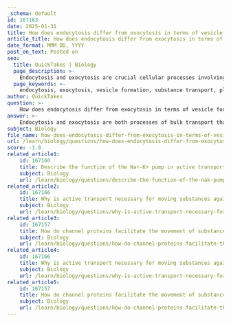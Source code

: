 ```yaml
---
_schema: default
id: 167163
date: 2025-01-31
title: How does endocytosis differ from exocytosis in terms of vesicle formation and substance transport?
article_title: How does endocytosis differ from exocytosis in terms of vesicle formation and substance transport?
date_format: MMM DD, YYYY
post_on_text: Posted on
seo:
  title: QuickTakes | Biology
  page_description: >-
    Endocytosis and exocytosis are crucial cellular processes involving vesicles for transporting substances across the plasma membrane, differing in their direction and mechanisms of transport.
  page_keywords: >-
    endocytosis, exocytosis, vesicle formation, substance transport, plasma membrane, cell processes, phagocytosis, pinocytosis, active transport, cell membrane, intracellular vesicle
author: QuickTakes
question: >-
    How does endocytosis differ from exocytosis in terms of vesicle formation and substance transport?
answer: >-
    Endocytosis and exocytosis are both processes of bulk transport that involve the movement of large molecules or particles across the plasma membrane using vesicles, but they differ significantly in their mechanisms and purposes.\n\n### Endocytosis\n- **Definition**: Endocytosis is the process by which cells take in substances from their external environment.\n- **Mechanism**: During endocytosis, the cell membrane engulfs extracellular material, forming a pocket that eventually pinches off to create an intracellular vesicle. This vesicle contains the ingested material and brings it into the cell's interior.\n- **Types**: There are different forms of endocytosis, including:\n  - **Phagocytosis**: This is the uptake of large particles or cells (often referred to as "cell eating").\n  - **Pinocytosis**: This involves the uptake of liquids and small solutes (often referred to as "cell drinking").\n  \n### Exocytosis\n- **Definition**: Exocytosis is the process by which cells expel materials to the outside environment.\n- **Mechanism**: In exocytosis, vesicles containing substances fuse with the plasma membrane. Once fused, the contents of the vesicle are released into the extracellular space. This process is crucial for the secretion of hormones, neurotransmitters, and other important molecules.\n  \n### Key Differences\n1. **Direction of Transport**:\n   - **Endocytosis**: Involves the inward movement of substances into the cell.\n   - **Exocytosis**: Involves the outward movement of substances from the cell.\n\n2. **Vesicle Formation**:\n   - **Endocytosis**: Vesicles are formed by the invagination of the plasma membrane, which then pinches off to enclose the material.\n   - **Exocytosis**: Vesicles are formed within the cell and then transported to the plasma membrane, where they fuse and release their contents.\n\n3. **Energy Requirement**:\n   - Both processes require energy, as they are forms of active transport.\n\nIn summary, endocytosis and exocytosis are essential cellular processes that allow cells to manage their internal environment by importing and exporting large molecules and particles, utilizing vesicle formation and fusion with the plasma membrane.
subject: Biology
file_name: how-does-endocytosis-differ-from-exocytosis-in-terms-of-vesicle-formation-and-substance-transport.md
url: /learn/biology/questions/how-does-endocytosis-differ-from-exocytosis-in-terms-of-vesicle-formation-and-substance-transport
score: -1.0
related_article1:
    id: 167160
    title: Describe the function of the Na+-K+ pump in active transport.
    subject: Biology
    url: /learn/biology/questions/describe-the-function-of-the-nak-pump-in-active-transport
related_article2:
    id: 167166
    title: Why is active transport necessary for moving substances against their concentration gradient?
    subject: Biology
    url: /learn/biology/questions/why-is-active-transport-necessary-for-moving-substances-against-their-concentration-gradient
related_article3:
    id: 167157
    title: How do channel proteins facilitate the movement of substances across the cell membrane?
    subject: Biology
    url: /learn/biology/questions/how-do-channel-proteins-facilitate-the-movement-of-substances-across-the-cell-membrane
related_article4:
    id: 167166
    title: Why is active transport necessary for moving substances against their concentration gradient?
    subject: Biology
    url: /learn/biology/questions/why-is-active-transport-necessary-for-moving-substances-against-their-concentration-gradient
related_article5:
    id: 167157
    title: How do channel proteins facilitate the movement of substances across the cell membrane?
    subject: Biology
    url: /learn/biology/questions/how-do-channel-proteins-facilitate-the-movement-of-substances-across-the-cell-membrane
---
```


&nbsp;